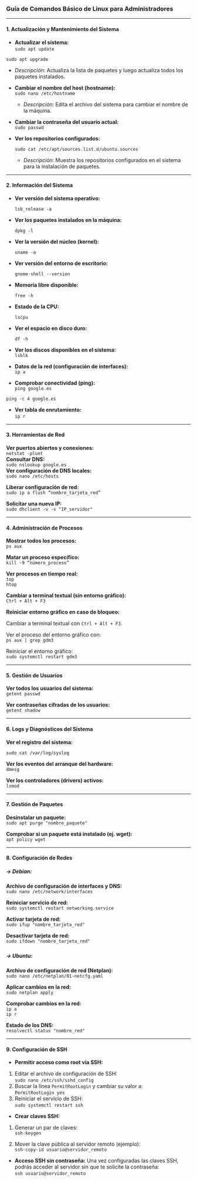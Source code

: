 ### **Guía de Comandos Básico de Linux para Administradores**

---

#### **1\. Actualización y Mantenimiento del Sistema**

- **Actualizar el sistema:**  
  `sudo apt update`

`sudo apt upgrade`

* *Descripción*: Actualiza la lista de paquetes y luego actualiza todos los paquetes instalados.  
    
- **Cambiar el nombre del host (hostname):**  
  `sudo nano /etc/hostname`  
  * *Descripción*: Edita el archivo del sistema para cambiar el nombre de la máquina.  
      
- **Cambiar la contraseña del usuario actual:**  
  `sudo passwd`  
    
- **Ver los repositorios configurados:**

  `sudo cat /etc/apt/sources.list.d/ubuntu.sources`  
  * *Descripción*: Muestra los repositorios configurados en el sistema para la instalación de paquetes.

---

#### **2\. Información del Sistema**

- **Ver versión del sistema operativo:**

  `lsb_release -a`

- **Ver los paquetes instalados en la máquina:**

  `dpkg -l`

- **Ver la versión del núcleo (kernel):**

  `uname -a`  
    
- **Ver versión del entorno de escritorio:**

  `gnome-shell --version`  
    
- **Memoria libre disponible:**

  `free -h`  
    
- **Estado de la CPU:**  
    
  `lscpu`  
    
- **Ver el espacio en disco duro:**  
    
  `df -h`  
    
- **Ver los discos disponibles en el sistema:**  
  `lsblk`  
    
- **Datos de la red (configuración de interfaces):**  
  `ip a`  
    
- **Comprobar conectividad (ping):**  
  `ping google.es`

`ping -c 4 google.es`

- **Ver tabla de enrutamiento:**  
  `ip r`

---

#### **3\. Herramientas de Red**

**Ver puertos abiertos y conexiones:**  
`netstat -plunt`  
**Consultar DNS:**  
`sudo nslookup google.es`  
**Ver configuración de DNS locales:**  
`sudo nano /etc/hosts`

**Liberar configuración de red:**  
`sudo ip a flush “nombre_tarjeta_red”`

**Solicitar una nueva IP:**  
`sudo dhclient -v -s "IP_servidor"`

---

#### **4\. Administración de Procesos**

**Mostrar todos los procesos:**  
`ps aux`

**Matar un proceso específico:**  
`kill -9 “número_proceso”`

**Ver procesos en tiempo real:**  
`top`  
`htop`

**Cambiar a terminal textual (sin entorno gráfico):**  
`Ctrl + Alt + F3`

**Reiniciar entorno gráfico en caso de bloqueo:**

Cambiar a terminal textual con `Ctrl + Alt + F3`.

Ver el proceso del entorno gráfico con:  
`ps aux | grep gdm3`

Reiniciar el entorno gráfico:  
`sudo systemctl restart gdm3`

---

#### **5\. Gestión de Usuarios**

**Ver todos los usuarios del sistema:**  
`getent passwd`

**Ver contraseñas cifradas de los usuarios:**  
`getent shadow`

---

#### **6\. Logs y Diagnósticos del Sistema**

**Ver el registro del sistema:**

`sudo cat /var/log/syslog`

**Ver los eventos del arranque del hardware:**  
`dmesg`

**Ver los controladores (drivers) activos:**  
`lsmod`

---

#### **7\. Gestión de Paquetes**

**Desinstalar un paquete:**  
`sudo apt purge "nombre_paquete"`

**Comprobar si un paquete está instalado (ej. wget):**  
`apt policy wget`

---

#### **8\. Configuración de Redes**

##### **→ Debian:**

**Archivo de configuración de interfaces y DNS:**  
`sudo nano /etc/network/interfaces`

**Reiniciar servicio de red:**  
`sudo systemctl restart networking.service`

**Activar tarjeta de red:**  
`sudo ifup "nombre_tarjeta_red"`

**Desactivar tarjeta de red:**  
`sudo ifdown "nombre_tarjeta_red"`

##### 

##### **→ Ubuntu:**

**Archivo de configuración de red (Netplan):**  
`sudo nano /etc/netplan/01-netcfg.yaml`

**Aplicar cambios en la red:**  
`sudo netplan apply`

**Comprobar cambios en la red:**  
`ip a`  
`ip r`

**Estado de los DNS:**  
`resolvectl status "nombre_red"`

---

#### **9\. Configuración de SSH**

* **Permitir acceso como root vía SSH:**  
    
1. Editar el archivo de configuración de SSH:  
   `sudo nano /etc/ssh/sshd_config`  
2. Buscar la línea `PermitRootLogin` y cambiar su valor a:  
   `PermitRootLogin yes`  
3. Reiniciar el servicio de SSH:  
   `sudo systemctl restart ssh`

* **Crear claves SSH:**  
1. Generar un par de claves:  
   `ssh-keygen`  
     
1. Mover la clave pública al servidor remoto (ejemplo):  
   `ssh-copy-id usuario@servidor_remoto`

* **Acceso SSH sin contraseña:** Una vez configuradas las claves SSH, podrás acceder al servidor sin que te solicite la contraseña:  
  `ssh usuario@servidor_remoto`

